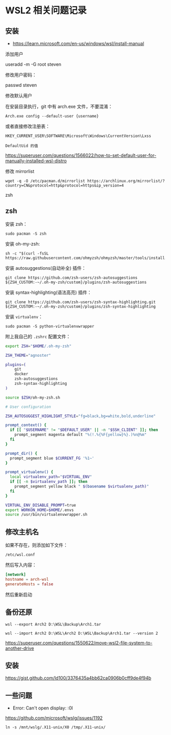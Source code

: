 # WSL2 相关问题记录

[annotation]: [id] (a08cb247-1b92-4a43-b0e5-fa9034e1b3af)
[annotation]: [status] (protect)
[annotation]: [create_time] (2024-04-25 15:42:23)
[annotation]: [category] (计算机技术)
[annotation]: [tags] ()
[annotation]: [comments] (false)
[annotation]: [url] (http://blog.ccyg.studio/article/a08cb247-1b92-4a43-b0e5-fa9034e1b3af)

## 安装

- https://learn.microsoft.com/en-us/windows/wsl/install-manual

添加用户

useradd -m -G root steven

修改用户密码：

passwd steven

修改默认用户

在安装目录执行，git 中有 arch.exe 文件，不要混淆：

    Arch.exe config --default-user {username}

或者直接修改注册表：

    HKEY_CURRENT_USER\SOFTWARE\Microsoft\Windows\CurrentVersion\Lxss

    DefaultUid 的值

https://superuser.com/questions/1566022/how-to-set-default-user-for-manually-installed-wsl-distro 

修改 mirrorlist

    wget -q -O /etc/pacman.d/mirrorlist https://archlinux.org/mirrorlist/?country=CN&protocol=http&protocol=https&ip_version=4

zsh


## zsh

安装 zsh：

    sudo pacman -S zsh

安装 oh-my-zsh:

    sh -c "$(curl -fsSL https://raw.githubusercontent.com/ohmyzsh/ohmyzsh/master/tools/install.sh)"

安装 autosuggestions(自动补全) 插件：

    git clone https://github.com/zsh-users/zsh-autosuggestions ${ZSH_CUSTOM:-~/.oh-my-zsh/custom}/plugins/zsh-autosuggestions

安装 syntax-highlighting(语法高亮) 插件：

    git clone https://github.com/zsh-users/zsh-syntax-highlighting.git ${ZSH_CUSTOM:-~/.oh-my-zsh/custom}/plugins/zsh-syntax-highlighting

安装 `virtualenv`：

    sudo pacman -S python-virtualenvwrapper

附上我自己的 `.zshrc` 配置文件：

```sh
export ZSH="$HOME/.oh-my-zsh"

ZSH_THEME="agnoster"

plugins=(
	git
	docker
	zsh-autosuggestions
	zsh-syntax-highlighting 
)

source $ZSH/oh-my-zsh.sh

# User configuration

ZSH_AUTOSUGGEST_HIGHLIGHT_STYLE="fg=black,bg=white,bold,underline"

prompt_context() {
  if [[ "$USERNAME" != "$DEFAULT_USER" || -n "$SSH_CLIENT" ]]; then
    prompt_segment magenta default "%(!.%{%F{yellow}%}.)%n@%m"
  fi
}

prompt_dir() {
  prompt_segment blue $CURRENT_FG '%1~'
}

prompt_virtualenv() {
  local virtualenv_path="$VIRTUAL_ENV"
  if [[ -n $virtualenv_path ]]; then
    prompt_segment yellow black " $(basename $virtualenv_path)"
  fi
}

VIRTUAL_ENV_DISABLE_PROMPT=true
export WORKON_HOME=$HOME/.envs
source /usr/bin/virtualenvwrapper.sh
```

## 修改主机名

如果不存在，则添加如下文件：

`/etc/wsl.conf`

然后写入内容：

```conf
[network]
hostname = arch-wsl
generateHosts = false
```

然后重新启动

## 备份还原

    wsl --export Arch2 D:\WSL\Backup\Arch1.tar

    wsl --import Arch2 D:\WSL\Arch2 D:\WSL\Backup\Arch1.tar --version 2

https://superuser.com/questions/1550622/move-wsl2-file-system-to-another-drive


## 安装

https://gist.github.com/ld100/3376435a4bb62ca0906b0cff9de4f94b


## 一些问题

- Error: Can't open display: :0l

https://github.com/microsoft/wslg/issues/1192

    ln -s /mnt/wslg/.X11-unix/X0 /tmp/.X11-unix/
